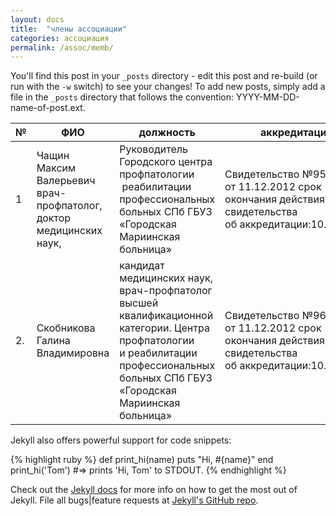 ```yaml
---
layout: docs
title:  "члены ассоциации"
categories: ассоциация
permalink: /assoc/memb/
---
```


You'll find this post in your `_posts` directory - edit this post and re-build (or run with the `-w` switch) to see your changes!
To add new posts, simply add a file in the `_posts` directory that follows the convention: YYYY-MM-DD-name-of-post.ext.

№|ФИО|должность|аккредитация
-|---|---------|------------
1|Чащин Максим Валерьевич врач-профпатолог, доктор медицинских наук,|Руководитель Городского центра профпатологии  реабилитации профессиональных больных СПб ГБУЗ «Городская Мариинская больница»|Свидетельство №95 от 11.12.2012 срок окончания действия свидетельства об аккредитации:10.12.2017
2.|Скобникова Галина Владимировна|кандидат медицинских наук, врач-профпатолог высшей квалификационной категории. Центра профпатологии и реабилитации профессиональных больных СПб ГБУЗ «Городская Мариинская больница»|Свидетельство №96 от 11.12.2012 срок окончания действия свидетельства об аккредитации:10.12.2017

Jekyll also offers powerful support for code snippets:

{% highlight ruby %}
def print_hi(name)
  puts "Hi, #{name}"
end
print_hi('Tom')
#=> prints 'Hi, Tom' to STDOUT.
{% endhighlight %}

Check out the [Jekyll docs][jekyll] for more info on how to get the most out of Jekyll. File all bugs|feature requests at [Jekyll's GitHub repo][jekyll-gh].

[jekyll-gh]: https:||github.com|mojombo|jekyll
[jekyll]:    http:||jekyllrb.com
